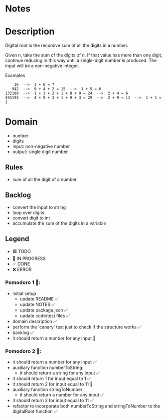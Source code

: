 # Notes

# Description

Digital root is the recursive sum of all the digits in a number.

Given n, take the sum of the digits of n. If that value has more than one digit, continue reducing in this way until a single-digit number is produced. The input will be a non-negative integer.

Examples

```
    16  -->  1 + 6 = 7
   942  -->  9 + 4 + 2 = 15  -->  1 + 5 = 6
132189  -->  1 + 3 + 2 + 1 + 8 + 9 = 24  -->  2 + 4 = 6
493193  -->  4 + 9 + 3 + 1 + 9 + 3 = 29  -->  2 + 9 = 11  -->  1 + 1 = 2
```

# Domain

- number
- digits
- input: non-negative number
- output: single digit number

## Rules
- sum of all the digit of a number

## Backlog
- convert the input to string
- loop over digits
- convert digit to int
- accumulate the sum of the digits in a variable

## Legend

- 🟩 TODO
- 🚧 IN PROGRESS
- ✅ DONE
- ❌ ERROR

### Pomodoro 1 🍅:

- initial setup
  - update README ✅
  - update NOTES ✅
  - update package.json ✅
  - update code/test files ✅
- domain description ✅
- perform the 'canary' test just to check if the structure works ✅
- backlog ✅
- it should return a number for any input 🚧

### Pomodoro 2 🍅:

- it should return a number for any input ✅
- auxiliary function numberToString:
  - it should return a string for any input ✅
- it should return 1 for input equal to 1 ✅
- it should return 2 for input equal to 11 🚧
- auxiliary function stringToNumber:
  - it should return a number for any input ✅
- it should return 2 for input equal to 11 ✅
- refactor to incorporate both numberToString and stringToNumber to the digitalRoot function ✅
